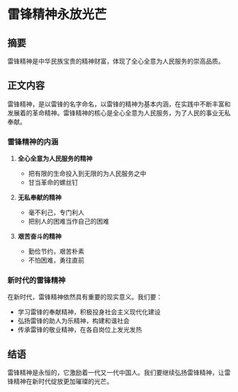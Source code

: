 # 雷锋精神永放光芒

## 摘要
雷锋精神是中华民族宝贵的精神财富，体现了全心全意为人民服务的崇高品质。

## 正文内容

雷锋精神，是以雷锋的名字命名，以雷锋的精神为基本内涵，在实践中不断丰富和发展着的革命精神。雷锋精神的核心是全心全意为人民服务，为了人民的事业无私奉献。

### 雷锋精神的内涵

1. **全心全意为人民服务的精神**
   - 把有限的生命投入到无限的为人民服务之中
   - 甘当革命的螺丝钉

2. **无私奉献的精神**
   - 毫不利己，专门利人
   - 把别人的困难当作自己的困难

3. **艰苦奋斗的精神**
   - 勤俭节约，艰苦朴素
   - 不怕困难，勇往直前

### 新时代的雷锋精神

在新时代，雷锋精神依然具有重要的现实意义。我们要：

- 学习雷锋的奉献精神，积极投身社会主义现代化建设
- 弘扬雷锋的助人为乐精神，构建和谐社会
- 传承雷锋的敬业精神，在各自岗位上发光发热

## 结语

雷锋精神是永恒的，它激励着一代又一代中国人。我们要继续弘扬雷锋精神，让雷锋精神在新时代绽放更加璀璨的光芒。
